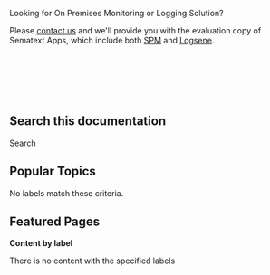 Looking for On Premises Monitoring or Logging Solution?

Please [contact us](http://sematext.com/about/contact.html) and we'll
provide you with the evaluation copy of Sematext Apps, which include
both [SPM](http://sematext.com/spm/) and
[Logsene](http://sematext.com/logsene/).

 

 

 

## Search this documentation

Search

## Popular Topics

No labels match these criteria.

## Featured Pages

**Content by label**

There is no content with the specified labels